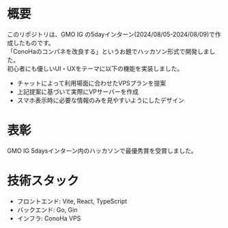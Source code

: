 # 概要

このリポジトリは、GMO IG の5dayインターン(2024/08/05-2024/08/09)で作成したものです。<br/>
「ConoHaのコンパネを改良する」というお題でハッカソン形式で開発しました。<br/>
初心者にも優しいUI・UXをテーマに以下の機能を実装しました。

- チャットによって利用場面に合わせたVPSプランを提案
- 上記提案に基づいて実際にVPサーバーを作成
- スマホ表示時に必要な情報のみを見やすいようにしたデザイン

# 表彰
GMO IG 5daysインターン内のハッカソンで最優秀賞を受賞しました。

# 技術スタック

- フロントエンド: Vite, React, TypeScript
- バックエンド: Go, Gin
- インフラ: ConoHa VPS
